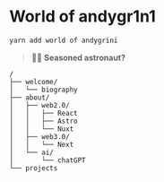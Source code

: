 # World of andygr1n1

```sh
yarn add world of andygrini
```

> 🧑‍🚀 **Seasoned astronaut?**

```text
/
├── welcome/
│   └── biography
├── about/
│   ├── web2.0/
│   │   ├── React
│   │   ├── Astro
│   │   └── Nuxt
│   ├── web3.0/
│   │   └── Next
│   └── ai/
│       └── chatGPT
└── projects
```
